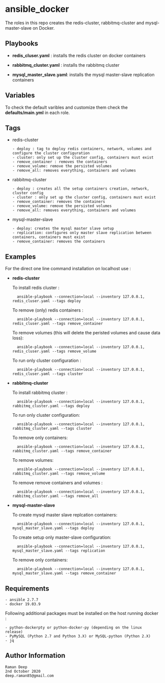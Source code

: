 ansible_docker
==============

The roles in this repo creates the redis-cluster, rabbitmq-cluster and mysql-master-slave on Docker.


Playbooks
---------

- **redis_cluser.yaml** : installs the redis cluster on docker containers

- **rabbitmq_cluster.yaml** : installs the rabbitmq cluster

- **mysql_master_slave.yaml**: installs the mysql master-slave replication containers

Variables
---------

To check the default varibles and customize them check the **defaults/main.yml** in each role.


Tags
----

- redis-cluster
	
	  - deploy : tag to deploy redis containers, network, volumes and configure the cluster configuration
	  - cluster: only set up the cluster config, containers must exist
	  - remove_container : removes the containers
	  - remove_volume: remove the persisted volumes
	  - remove_all: removes everything, containers and volumes
	
- rabbitmq-cluster

	  - deploy : creates all the setup containers creation, network, cluster config
	  - cluster : only set up the cluster config, containers must exist
	  - remove_container: removes the containers
	  - remove_volume: remove the persisted volumes
	  - remove_all: removes everything, containers and volumes

- mysql-master-slave
	
	  - deploy: creates the mysql master slave setup
	  - replication: configures only master slave replication between containers, containers must exist
	  - remove_container: removes the containers


Examples 
--------

For the direct one line command installation on localhost use :

- **redis-cluster**
	
	To install redis cluster :
	
		ansible-playbook --connection=local --inventory 127.0.0.1, redis_cluser.yaml --tags deploy
	
	To remove (only) redis containers :
	
		ansible-playbook --connection=local --inventory 127.0.0.1, redis_cluser.yaml --tags remove_container
	
	To remove volumes (this will delete the peristed volumes and cause data loss):
	
		ansible-playbook --connection=local --inventory 127.0.0.1, redis_cluser.yaml --tags remove_volume
		
    To run only cluster configuration :
    
		ansible-playbook --connection=local --inventory 127.0.0.1, redis_cluser.yaml --tags cluster

	
- **rabbitmq-cluster**

	To install rabbitmq cluster :
	
		ansible-playbook --connection=local --inventory 127.0.0.1, rabbitmq_cluster.yaml --tags deploy
	
	To run only cluster configuration:
		
		ansible-playbook --connection=local --inventory 127.0.0.1, rabbitmq_cluster.yaml --tags cluster
		
	To remove only containers:
		
		ansible-playbook --connection=local --inventory 127.0.0.1, rabbitmq_cluster.yaml --tags remove_container
		
	To remove volumes:
	
		ansible-playbook --connection=local --inventory 127.0.0.1, rabbitmq_cluster.yaml --tags remove_volume
	
	To remove remove containers and volumes :
	
		ansible-playbook --connection=local --inventory 127.0.0.1, rabbitmq_cluster.yaml --tags remove_all
		

- **mysql-master-slave**

	To create mysql master slave replcation containers:
	
		ansible-playbook --connection=local --inventory 127.0.0.1,  mysql_master_slave.yaml --tags deploy
	
	To create setup only master-slave configuration:
	
		ansible-playbook --connection=local --inventory 127.0.0.1,  mysql_master_slave.yaml --tags replication
	
	To remove only containers:
		
		ansible-playbook --connection=local --inventory 127.0.0.1, mysql_master_slave.yaml --tags remove_container


Requirements
------------

	- ansible 2.7.7
	- docker 19.03.9

Following additional packages must be installed on the host running docker :

	- python-dockerpty or python-docker-py (depending on the linux release)
	- PyMySQL (Python 2.7 and Python 3.X) or MySQL-python (Python 2.X)
	- jq


Author Information
------------------

	Raman Deep
	2nd October 2020
	deep.raman85@gmail.com

